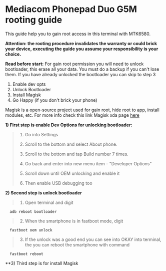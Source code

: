 # Mediacom Phonepad Duo G5M rooting guide


This guide help you to gain root access in this terminal with MTK6580.

**Attention: the rooting procedure invalidates the warranty or could brick your device, executing the guide you assume your responsibility is your choice.**

**Read before start:** For gain root permission you will need to unlock bootloader, this erase all your data. You must do a backup if you can't lose them. If you have already unlocked the bootloader you can skip to step 3

1) Enable dev opts
2) Unlock Bootloader
3) Install Magisk 
4) Go Happy (if you don't brick your phone)

Magisk is a open-source project used for gain root, hide root to app, install modules, etc. For more info check this link
Magisk xda page [here](https://forum.xda-developers.com/apps/magisk/official-magisk-v7-universal-systemless-t3473445)

**1) First step is enable Dev Options for unlocking bootloader:**

>  1) Go into Settings
>  
>  2) Scroll to the bottom and select About phone.
>  
>  3) Scroll to the bottom and tap Build number 7 times.
>  
>  4) Go back and enter into new menu item - "Developer Options"
>  
>  5) Scroll down until OEM unlocking and enable it
>
>  6) Then enable USB debugging too
  
**2) Second step is unlock bootloader**

>  1) Open terminal and digit
```
  adb reboot bootloader
```
>  2) When the smartphone is in fastboot mode, digit
```
  fastboot oem unlock
```
>  3) If the unlock was a good end you can see into OKAY into terminal, the you can reboot the smartphone with command
```
  fastboot reboot 
 ```
 
 **3) Third step is for install Magisk
  
